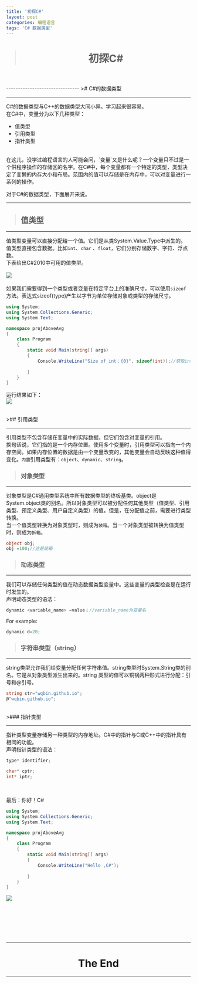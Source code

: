 ```yaml
---
title: '初探C#'
layout: post
categories: 编程语言
tags: 'C# 数据类型'
---
```

># <center>初探C#<center/>  

<br/>
<br/>
-------------------------------  
>#  C#的数据类型  

----------------------------------  
C#的数据类型与C++的数据类型大同小异。学习起来很容易。  
在C#中，变量分为以下几种类型：  
- 值类型
- 引用类型
- 指针类型
<br/>
在这儿，没学过编程语言的人可能会问，`变量`又是什么呢？一个变量只不过是一个供程序操作的存储区的名字。在C#中，每个变量都有一个特定的类型，类型决定了变懒的内存大小和布局。范围内的值可以存储是在内存中，可以对变量进行一系列的操作。  


对于C#的数据类型，下面展开来说。

----------------------------------------  
>## 值类型  

-------------------------------------  
值类型变量可以直接分配给一个值。它们是从类System.Value.Type中派生的。  
值类型直接包含数据。比如`int`、`char` 、`float`，它们分别存储数字、字符、浮点数。  
下表给出C#2010中可用的值类型。  
<br/>
![](https://i.imgur.com/tW9j919.png)
<br/><br/>
如果我们需要得到一个类型或者变量在特定平台上的准确尺寸，可以使用`sizeof`方法。表达式sizeof(type)产生以字节为单位存储对象或类型的存储尺寸。  
```C#
using System;
using System.Collections.Generic;
using System.Text;

namespace projAboveAvg
{
    class Program
    {
        static void Main(string[] args)
        {
            Console.WriteLine("Size of int：{0}", sizeof(int));//获取int类型的存储尺寸
 
        }
    }
}
```
运行结果如下：  
![](https://i.imgur.com/PzQvF5y.png)

<br/>
>## 引用类型  

-----------------------------
引用类型不包含存储在变量中的实际数据，但它们包含对变量的引用。  
换句话说，它们指的是一个内存位置。使用多个变量时，引用类型可以指向一个内存空间。如果内存位置的数据是由一个变量改变的，其他变量会自动反映这种值得变化。`内置`引用类型有：`object`、`dynamic`、`string`。
<br/>
>### 对象类型

------------------------------
对象类型是C#通用类型系统中所有数据类型的终极基类。object是System.object类的别名。所以对象类型可以被分配任何其他类型（值类型、引用类型、预定义类型、用户自定义类型）的值。但是，在分配值之前，需要进行类型转换。  
当一个值类型转换为对象类型时，则成为`装箱`。当一个对象类型被转换为值类型时，则成为`拆箱`。  
```c#
object obj;
obj =100;//这是装箱
```
>### 动态类型

----------------------------------
我们可以存储任何类型的值在动态数据类型变量中。这些变量的类型检查是在运行时发生的。  
声明动态类型的语法：
```c#
dynamic <variable_name> =value；//variable_name为变量名
```
For example:
```c#
dynamic d=20;
```
>### 字符串类型（string）

---------------------------------------

string类型允许我们给变量分配任何字符串值。string类型时System.String类的别名。它是从对象类型派生出来的。string
类型的值可以铜锅两种形式进行分配：引号和@引号。  
```c#
string str="wqbin.github.io";
@"wqbin.github.io";
```
<br/>
>### 指针类型

----------------------------
指针类型变量存储另一种类型的内存地址。C#中的指针与C或C++中的指针具有相同的功能。  
声明指针类型的语法：  
```c#
type* identifier;
```
```c#
char* cptr;
int* iptr;
```
<br/>

最后：你好！C#  
```c#
using System;
using System.Collections.Generic;
using System.Text;

namespace projAboveAvg
{
    class Program
    {
        static void Main(string[] args)
        {
            Console.WriteLine("Hello ,C#");
 
        }
    }
}
```
![](https://i.imgur.com/fAgbl76.png)

<br/><br/><br/><br/><br/>

-------------------------------------
# <center>The End<center/>  
-------------------------------------